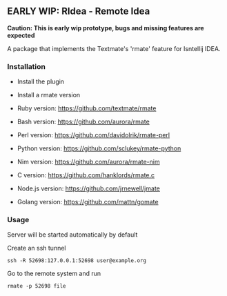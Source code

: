 ## EARLY WIP: RIdea - Remote Idea

**Caution: This is early wip prototype, bugs and missing features are expected**

A package that implements the Textmate's 'rmate' feature for Isntellij IDEA.

### Installation

- Install the plugin
- Install a rmate version

- Ruby version: https://github.com/textmate/rmate
- Bash version: https://github.com/aurora/rmate
- Perl version: https://github.com/davidolrik/rmate-perl
- Python version: https://github.com/sclukey/rmate-python
- Nim version: https://github.com/aurora/rmate-nim
- C version: https://github.com/hanklords/rmate.c
- Node.js version: https://github.com/jrnewell/jmate
- Golang version: https://github.com/mattn/gomate

### Usage

Server will be started automatically by default

Create an ssh tunnel

`ssh -R 52698:127.0.0.1:52698 user@example.org`

Go to the remote system and run

`rmate -p 52698 file`